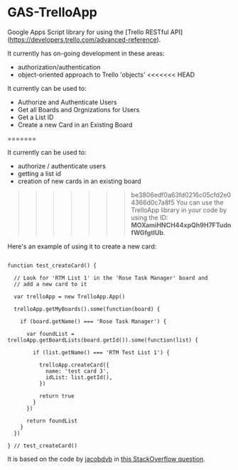 # GAS-TrelloApp
Google Apps Script library for using the [Trello RESTful API] (https://developers.trello.com/advanced-reference).

It currently has on-going development in these areas:

* authorization/authentication
* object-oriented approach to Trello 'objects'
<<<<<<< HEAD

It currently can be used to:
* Authorize and Authenticate Users
* Get all Boards and Orgnizations for Users
* Get a List ID
* Create a new Card in an Existing Board

=======

It currently can be used to:
* authorize / authenticate users
* getting a list id
* creation of new cards in an existing board

>>>>>>> be3806edf0a63fd0216c05cfd2e04366d0c7a8f5
You can use the TrelloApp library in your code by using the ID: **MOXamiHNCH44xpQh9H7FTudnfWGfgtIUb**.

Here's an example of using it to create a new card:

```

function test_createCard() {

  // Look for 'RTM List 1' in the 'Rose Task Manager' board and 
  // add a new card to it

  var trelloApp = new TrelloApp.App()

  trelloApp.getMyBoards().some(function(board) {
  
    if (board.getName() === 'Rose Task Manager') {
    
      var foundList = trelloApp.getBoardLists(board.getId()).some(function(list) {
      
        if (list.getName() === 'RTM Test List 1') {
        
          trelloApp.createCard({
            name: 'test card 3', 
            idList: list.getId(),
          }) 
          
          return true
        }
      }) 
      
      return foundList
    }
  })
  
} // test_createCard()

```

It is based on the code by [jacobdvb](http://stackoverflow.com/users/1408731/jacobvdb) in [this StackOverflow question](http://stackoverflow.com/questions/31626748/trelloapp-with-oauth-as-a-library-does-not-seem-to-work).



